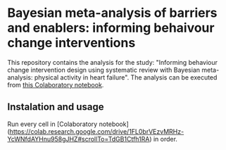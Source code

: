 
# Bayesian meta-analysis of barriers and enablers: informing behaivour change interventions 

This repository contains the analysis for the study: "Informing behaviour change intervention design using systematic review with Bayesian meta-analysis: physical activity in heart failure". The analysis can be executed from [this Colaboratory notebook](https://github.com/AliyaAM/bayesian_meta_analysis/blob/main/bayesian_meta_analysis.ipynb).

## Instalation and usage 
Run every cell in [Colaboratory notebook] (https://colab.research.google.com/drive/1FL0brVEzvMRHz-YcWNfdAYHnu958gJHZ#scrollTo=TdGB1Ctfh1RA) in order. 






